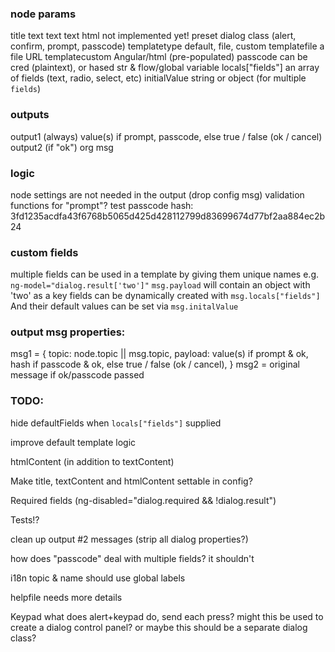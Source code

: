 ### node params 
title             text 
text              text 
html              not implemented yet! 
preset            dialog class (alert, confirm, prompt, passcode)
templatetype      default, file, custom
templatefile      a file URL
templatecustom    Angular/html (pre-populated)
passcode          can be cred (plaintext), or hased str & flow/global variable
locals["fields"]  an array of fields (text, radio, select, etc)
initialValue      string or object (for multiple `fields`)

### outputs 
output1 (always)               value(s) if prompt, passcode, else true / false (ok / cancel)
output2 (if "ok")              org msg

### logic
node settings are not needed in the output (drop config msg)
validation functions for "prompt"?
test passcode hash: 3fd1235acdfa43f6768b5065d425d428112799d83699674d77bf2aa884ec2b24

### custom fields
multiple fields can be used in a template by giving them unique names e.g. `ng-model="dialog.result['two']"`
    `msg.payload` will contain an object with 'two' as a key
    fields can be dynamically created with `msg.locals["fields"]`
    And their default values can be set via `msg.initalValue`

### output msg properties:
msg1 = {
  topic: node.topic || msg.topic,
  payload: value(s) if prompt & ok, hash if passcode & ok, else true / false (ok / cancel),
}
msg2 = original message if ok/passcode passed

### TODO:
hide defaultFields when `locals["fields"]` supplied

improve default template logic

htmlContent (in addition to textContent)

Make title, textContent and htmlContent settable in config? 

Required fields (ng-disabled="dialog.required && !dialog.result")

Tests!?

clean up output #2 messages (strip all dialog properties?)

how does "passcode" deal with multiple fields? 
  it shouldn't

i18n
  topic & name should use global labels

helpfile
  needs more details

Keypad 
  what does alert+keypad do, send each press?
  might this be used to create a dialog control panel?
  or maybe this should be a separate dialog class? 
